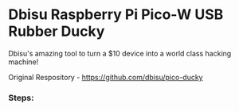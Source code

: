 # Dbisu Raspberry Pi Pico-W USB Rubber Ducky
Dbisu's amazing tool to turn a $10 device into a world class hacking machine!

Original Respository - https://github.com/dbisu/pico-ducky

### Steps:
